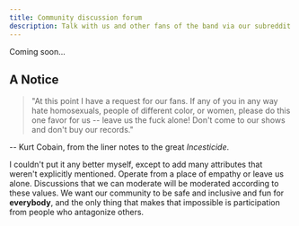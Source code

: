 ```yaml
---
title: Community discussion forum
description: Talk with us and other fans of the band via our subreddit.
---
```


Coming soon...

## A Notice

> "At this point I have a request for our fans.  If any of you in any way hate 
> homosexuals, people of different color, or women, please do this one favor
> for us -- leave us the fuck alone!  Don't come to our shows and don't buy our records."

-- Kurt Cobain, from the liner notes to the great *Incesticide*.

I couldn't put it any better myself, except to add many attributes that weren't
explicitly mentioned. Operate from a place of empathy or leave us alone.
Discussions that we can moderate will be moderated according to these values.
We want our community to be safe and inclusive and fun for **everybody**, and
the only thing that makes that impossible is participation from people who
antagonize others.
